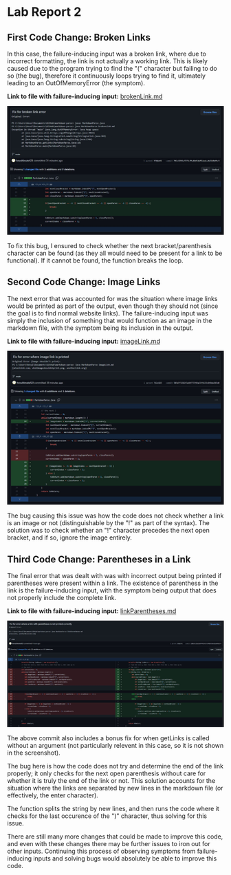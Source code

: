 # Lab Report 2

## First Code Change: Broken Links
In this case, the failure-inducing input was a broken link, where due to incorrect formatting, the link is not actually a working link. This is likely caused due to the program trying to find the "(" character but failing to do so (the bug), therefore it continuously loops trying to find it, ultimately leading to an OutOfMemoryError (the symptom).

**Link to file with failure-inducing input:** [brokenLink.md](https://github.com/hnvultimate123/markdown-parse/blob/main/brokenLink.md)

![BrokenLinkFix](BrokenLinkFix.jpg)

To fix this bug, I ensured to check whether the next bracket/parenthesis character can be found (as they all would need to be present for a link to be functional). If it cannot be found, the function breaks the loop.

## Second Code Change: Image Links
The next error that was accounted for was the situation where image links would be printed as part of the output, even though they should not (since the goal is to find normal website links). The failure-inducing input was simply the inclusion of something that would function as an image in the markdown file, with the symptom being its inclusion in the output.

**Link to file with failure-inducing input:** [imageLink.md](https://github.com/hnvultimate123/markdown-parse/blob/main/imageLink.md)

![ImageLinkFix](ImageLinkFix.jpg)

The bug causing this issue was how the code does not check whether a link is an image or not (distinguishable by the "!" as part of the syntax). The solution was to check whether an "!" character precedes the next open bracket, and if so, ignore the image entirely.

## Third Code Change: Parentheses in a Link
The final error that was dealt with was with incorrect output being printed if parentheses were present within a link. The existence of parenthess in the link is the failure-inducing input, with the symptom being output that does not properly include the complete link.

**Link to file with failure-inducing input:** [linkParentheses.md](https://github.com/hnvultimate123/markdown-parse/blob/main/linkParentheses.md)

![ParenthesesLinkFix](ParenthesesLinkFix.jpg)

The above commit also includes a bonus fix for when getLinks is called without an argument (not particularly relevent in this case, so it is not shown in the screenshot).

The bug here is how the code does not try and determine the end of the link properly; it only checks for the next open parenthesis without care for whether it is truly the end of the link or not. This solution accounts for the situation where the links are separated by new lines in the markdown file (or effectively, the enter character). 

The function splits the string by new lines, and then runs the code where it checks for the last occurence of the ")" character, thus solving for this issue.

There are still many more changes that could be made to improve this code, and even with these changes there may be further issues to iron out for other inputs. Continuing this process of observing symptoms from failure-inducing inputs and solving bugs would absolutely be able to improve this code.